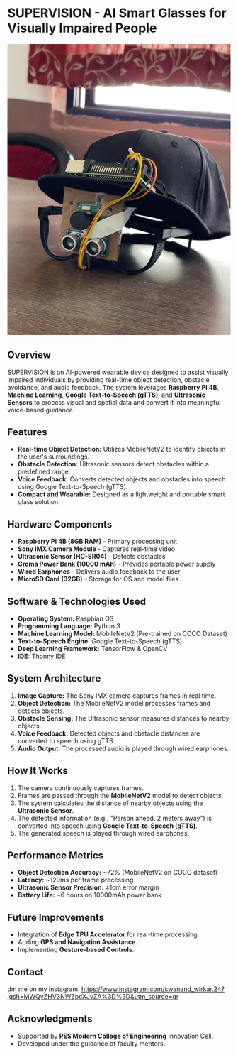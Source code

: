 # SUPERVISION - AI Smart Glasses for Visually Impaired People
![image alt](https://github.com/Swanand-24/SUPERVISION-AI-Smart-Glasses/blob/main/images/supervision_prototype.jpg?raw=true)
## Overview
SUPERVISION is an AI-powered wearable device designed to assist visually impaired individuals by providing real-time object detection, obstacle avoidance, and audio feedback. The system leverages **Raspberry Pi 4B**, **Machine Learning**, **Google Text-to-Speech (gTTS)**, and **Ultrasonic Sensors** to process visual and spatial data and convert it into meaningful voice-based guidance.

## Features
- **Real-time Object Detection:** Utilizes MobileNetV2 to identify objects in the user's surroundings.
- **Obstacle Detection:** Ultrasonic sensors detect obstacles within a predefined range.
- **Voice Feedback:** Converts detected objects and obstacles into speech using Google Text-to-Speech (gTTS).
- **Compact and Wearable:** Designed as a lightweight and portable smart glass solution.

## Hardware Components
- **Raspberry Pi 4B (8GB RAM)** - Primary processing unit
- **Sony IMX Camera Module** - Captures real-time video
- **Ultrasonic Sensor (HC-SR04)** - Detects obstacles
- **Croma Power Bank (10000 mAh)** - Provides portable power supply
- **Wired Earphones** - Delivers audio feedback to the user
- **MicroSD Card (32GB)** - Storage for OS and model files

## Software & Technologies Used
- **Operating System:** Raspbian OS
- **Programming Language:** Python 3
- **Machine Learning Model:** MobileNetV2 (Pre-trained on COCO Dataset)
- **Text-to-Speech Engine:** Google Text-to-Speech (gTTS)
- **Deep Learning Framework:** TensorFlow & OpenCV
- **IDE:** Thonny IDE

## System Architecture
1. **Image Capture:** The Sony IMX camera captures frames in real time.
2. **Object Detection:** The MobileNetV2 model processes frames and detects objects.
3. **Obstacle Sensing:** The Ultrasonic sensor measures distances to nearby objects.
4. **Voice Feedback:** Detected objects and obstacle distances are converted to speech using gTTS.
5. **Audio Output:** The processed audio is played through wired earphones.


## How It Works
1. The camera continuously captures frames.
2. Frames are passed through the **MobileNetV2** model to detect objects.
3. The system calculates the distance of nearby objects using the **Ultrasonic Sensor**.
4. The detected information (e.g., "Person ahead, 2 meters away") is converted into speech using **Google Text-to-Speech (gTTS)**.
5. The generated speech is played through wired earphones.

## Performance Metrics
- **Object Detection Accuracy:** ~72% (MobileNetV2 on COCO dataset)
- **Latency:** ~120ms per frame processing
- **Ultrasonic Sensor Precision:** ±1cm error margin
- **Battery Life:** ~6 hours on 10000mAh power bank

## Future Improvements
- Integration of **Edge TPU Accelerator** for real-time processing.
- Adding **GPS and Navigation Assistance**.
- Implementing **Gesture-based Controls**.

## Contact
dm me on my instagram: https://www.instagram.com/swanand_wirkar.24?igsh=MWQyZHV3NWZpcXJvZA%3D%3D&utm_source=qr

## Acknowledgments
- Supported by **PES Modern College of Engineering** Innovation Cell.
- Developed under the guidance of faculty mentors.


